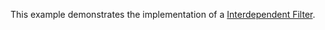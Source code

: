 This example demonstrates the implementation of a [Interdependent Filter](https://livewire-powergrid.com/table-features/filters.html#interdependent-filters).